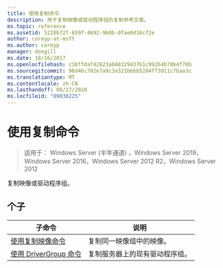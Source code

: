 ```yaml
---
title: 使用复制命令
description: 用于复制映像或驱动程序组的复制参考文章。
ms.topic: reference
ms.assetid: 5228b72f-659f-4692-960b-0fae0d16cf2e
author: coreyp-at-msft
ms.author: coreyp
manager: dongill
ms.date: 10/16/2017
ms.openlocfilehash: c38ffdaf42023a048329437b1c99264b70b4f70b
ms.sourcegitcommit: 96d46c702e7a9c3a321bbbb5284f73911c7baa3c
ms.translationtype: MT
ms.contentlocale: zh-CN
ms.lasthandoff: 08/27/2020
ms.locfileid: "89038225"
---
```

# <a name="using-the-copy-command"></a>使用复制命令

> 适用于： Windows Server (半年通道) ，Windows Server 2019，Windows Server 2016，Windows Server 2012 R2，Windows Server 2012

复制映像或驱动程序组。

## <a name="subcommands"></a>个子
|子命令|说明|
|-------|--------|
|[使用复制映像命令](using-the-copy-image-command.md)|复制同一映像组中的映像。|
|[使用 DriverGroup 命令](using-the-copy-drivergroup-command.md)|复制服务器上的现有驱动程序组。|
